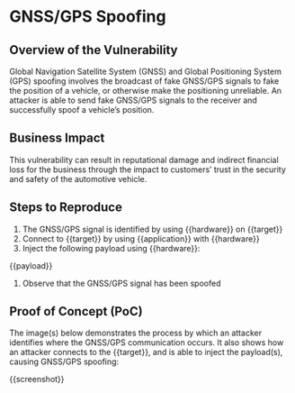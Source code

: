 # GNSS/GPS Spoofing

## Overview of the Vulnerability

Global Navigation Satellite System (GNSS) and Global Positioning System (GPS) spoofing involves the broadcast of fake GNSS/GPS signals to fake the position of a vehicle, or otherwise make the positioning unreliable. An attacker is able to send fake GNSS/GPS signals to the receiver and successfully spoof a vehicle’s position.

## Business Impact

This vulnerability can result in reputational damage and indirect financial loss for the business through the impact to customers’ trust in the security and safety of the automotive vehicle.

## Steps to Reproduce

1. The GNSS/GPS signal is identified by using {{hardware}} on {{target}}
1. Connect to {{target}} by using {{application}} with {{hardware}}
1. Inject the following payload using {{hardware}}:

{{payload}}

1. Observe that the GNSS/GPS signal has been spoofed

## Proof of Concept (PoC)

The image(s) below demonstrates the process by which an attacker identifies where the GNSS/GPS communication occurs. It also shows how an attacker connects to the {{target}}, and is able to inject the payload(s), causing GNSS/GPS spoofing:

{{screenshot}}
